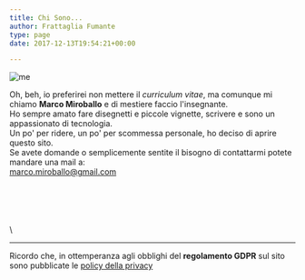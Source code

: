 ```yaml
---
title: Chi Sono...
author: Frattaglia Fumante
type: page
date: 2017-12-13T19:54:21+00:00

---
```

![me](/img/chi-sono/chi-sono.jpg)

Oh, beh, io preferirei non mettere il *curriculum vitae*, ma comunque mi chiamo **Marco Miroballo** e di mestiere faccio l'insegnante.\
Ho sempre amato fare disegnetti e piccole vignette, scrivere e sono un appassionato di tecnologia.\
Un po' per ridere, un po' per scommessa personale, ho deciso di aprire questo sito.\
Se avete domande o semplicemente sentite il bisogno di contattarmi potete mandare una mail a:\
<marco.miroballo@gmail.com>\
\
\
\
\
\
\
____
Ricordo che, in ottemperanza agli obblighi del **regolamento GDPR** sul sito sono pubblicate le [policy della privacy](/pistolotto-privacy/pistolotto-privacy/)
